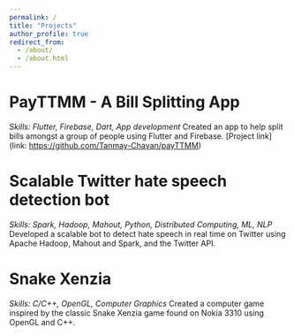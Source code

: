```yaml
---
permalink: /
title: "Projects"
author_profile: true
redirect_from: 
  - /about/
  - /about.html
---
```



PayTTMM - A Bill Splitting App 
======
_Skills: Flutter, Firebase, Dart, App development_
Created an app to help split bills amongst a group of people using Flutter and Firebase.
[Project link](link: https://github.com/Tanmay-Chavan/payTTMM)

Scalable Twitter hate speech detection bot 
======
_Skills: Spark, Hadoop, Mahout, Python, Distributed Computing, ML, NLP_
Developed a scalable bot to detect hate speech in real time on Twitter using Apache Hadoop, Mahout and Spark, and the Twitter API.

Snake Xenzia 
======
_Skills: C/C++, OpenGL, Computer Graphics_
Created a computer game inspired by the classic Snake Xenzia game found on Nokia 3310 using OpenGL and C++.

